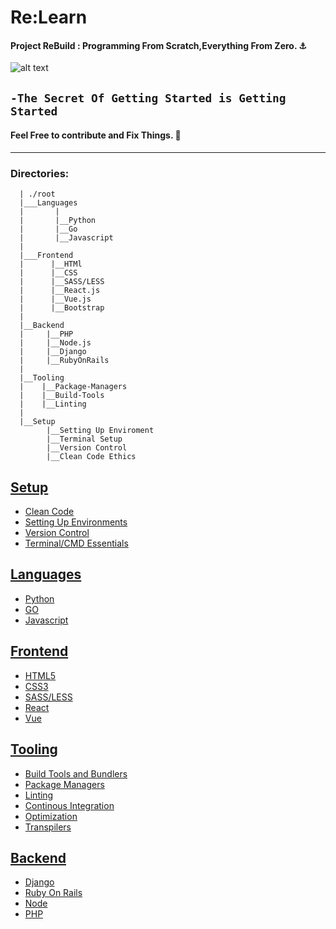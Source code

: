 # Re:Learn
#### Project ReBuild : Programming From Scratch,Everything From Zero. :anchor: 
![alt text](https://github.com/Tikam02/ReBuild/blob/master/img/gt.jpg)
## ```-The Secret Of Getting Started is Getting Started```
#### Feel Free to contribute and Fix Things. :hammer:
*****



### Directories:      
      | ./root
      |___Languages 
      |       |
      |       |__Python
      |       |__Go
      |       |__Javascript
      |
      |___Frontend
      |      |__HTMl
      |      |__CSS
      |      |__SASS/LESS
      |      |__React.js
      |      |__Vue.js
      |      |__Bootstrap
      |
      |__Backend
      |     |__PHP
      |     |__Node.js
      |     |__Django
      |     |__RubyOnRails
      |
      |__Tooling
      |    |__Package-Managers
      |    |__Build-Tools
      |    |__Linting
      |
      |__Setup
            |__Setting Up Enviroment
            |__Terminal Setup
            |__Version Control
            |__Clean Code Ethics
      
      
      
      
      
## [Setup]()
- [Clean Code]()
- [Setting Up Environments]()
- [Version Control]()
- [Terminal/CMD Essentials]()
      

## [Languages]()
- [Python](https://github.com/Tikam02/Re-Learn/tree/master/Phase-II/Python) 
- [GO](https://github.com/Tikam02/Re-Learn/tree/master/Phase-II/Go)
- [Javascript](https://github.com/Tikam02/Re-Learn/tree/master/Phase-II/Js)


## [Frontend]()
  - [HTML5]()
  - [CSS3]()
  - [SASS/LESS]()
  - [React]()
  - [Vue]()


## [Tooling]()
  - [Build Tools and Bundlers]()
  - [Package Managers]()
  - [Linting]()
  - [Continous Integration]()
  - [Optimization]()
  - [Transpilers]()


## [Backend]()
  - [Django]()
  - [Ruby On Rails]()
  - [Node]()
  - [PHP]()







